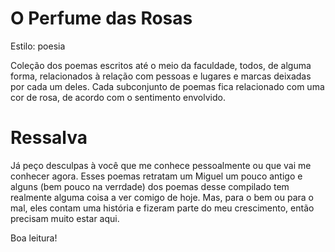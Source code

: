 # O Perfume das Rosas

Estilo: poesia

Coleção dos poemas escritos até o meio da faculdade, todos, de alguma forma, relacionados à relação com pessoas e lugares e marcas deixadas por cada um deles. Cada subconjunto de poemas fica relacionado com uma cor de rosa, de acordo com o sentimento envolvido.

# Ressalva

Já peço desculpas à você que me conhece pessoalmente ou que vai me conhecer agora. Esses poemas retratam um Miguel um pouco antigo e alguns (bem pouco na verrdade) dos poemas desse compilado tem realmente alguma coisa a ver comigo de hoje. Mas, para o bem ou para o mal, eles contam uma história e fizeram parte do meu crescimento, então precisam muito estar aqui.

Boa leitura!